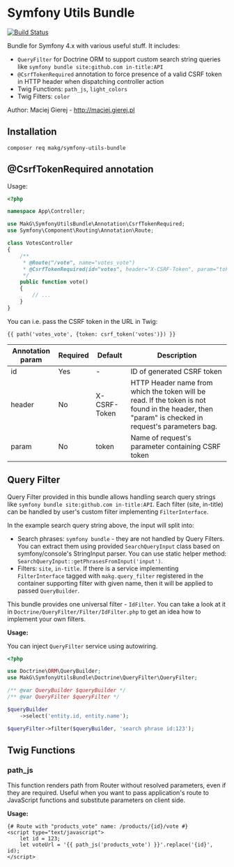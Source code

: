 # Symfony Utils Bundle

[![Build Status](https://travis-ci.org/MakG10/symfony-utils-bundle.svg?branch=master)](https://travis-ci.org/MakG10/symfony-utils-bundle)

Bundle for Symfony 4.x with various useful stuff. It includes:
- `QueryFilter` for Doctrine ORM to support custom search string queries like `symfony bundle site:github.com in-title:API`
- `@CsrfTokenRequired` annotation to force presence of a valid CSRF token in HTTP header when dispatching controller action
- Twig Functions: `path_js`, `light_colors`
- Twig Filters: `color`

Author: Maciej Gierej - http://maciej.gierej.pl

## Installation

```
composer req makg/symfony-utils-bundle
```

## @CsrfTokenRequired annotation

Usage:

```php
<?php

namespace App\Controller;

use MakG\SymfonyUtilsBundle\Annotation\CsrfTokenRequired;
use Symfony\Component\Routing\Annotation\Route;

class VotesController
{
    /**
     * @Route("/vote", name="votes_vote")
     * @CsrfTokenRequired(id="votes", header="X-CSRF-Token", param="token")
     */
    public function vote()
    {
        // ...
    }
}
```

You can i.e. pass the CSRF token in the URL in Twig:

```twig
{{ path('votes_vote', {token: csrf_token('votes')}) }}
```

| Annotation param | Required | Default | Description |
| ---------------- | -------- | ------- | ----------- |
| id               | Yes      | -       | ID of generated CSRF token |
| header           | No       | X-CSRF-Token | HTTP Header name from which the token will be read. If the token is not found in the header, then "param" is checked in request's parameters bag. |
| param            | No       | token   | Name of request's parameter containing CSRF token |


## Query Filter

Query Filter provided in this bundle allows handling search query strings like `symfony bundle site:github.com in-title:API`. Each filter (site, in-title) can be handled by user's custom filter implementing `FilterInterface`.

In the example search query string above, the input will split into:

- Search phrases: `symfony bundle` - they are not handled by Query Filters. You can extract them using provided `SearchQueryInput` class based on symfony/console's StringInput parser. You can use static helper method: `SearchQueryInput::getPhrasesFromInput('input')`.
- Filters: `site`, `in-title`. If there is a service implementing `FilterInterface` tagged with `makg.query_filter` registered in the container supporting filter with given name, then it will be applied to passed `QueryBuilder`.

This bundle provides one universal filter - `IdFilter`. You can take a look at it in `Doctrine/QueryFilter/Filter/IdFilter.php` to get an idea how to implement your own filters.

**Usage:**

You can inject `QueryFilter` service using autowiring.

```php
<?php

use Doctrine\ORM\QueryBuilder;
use MakG\SymfonyUtilsBundle\Doctrine\QueryFilter\QueryFilter;

/** @var QueryBuilder $queryBuilder */
/** @var QueryFilter $queryFilter */

$queryBuilder
    ->select('entity.id, entity.name');

$queryFilter->filter($queryBuilder, 'search phrase id:123');
```

## Twig Functions

### path_js

This function renders path from Router without resolved parameters, even if they are required. Useful when you want to pass application's route to JavaScript functions and substitute parameters on client side.

**Usage:**

```twig
{# Route with "products_vote" name: /products/{id}/vote #}
<script type="text/javascript">
    let id = 123;
    let voteUrl = '{{ path_js('products_vote') }}'.replace('{id}', id);
</script>
```
